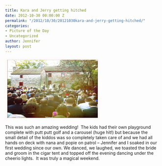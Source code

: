 ```yaml
---
title: Kara and Jerry getting hitched
date: 2012-10-30 00:00:00 Z
permalink: "/2012/10/30/20121030kara-and-jerry-getting-hitched/"
categories:
- Picture of the Day
- Uncategorized
author: Jennifer
layout: post
---
```


<a href="http://www.flickr.com/photos/jenniferandJennifers_photos/sets/72157631892082400/" rel="attachment wp-att-1827"><img title="IMG_1724" height="200" alt="" width="310" class="alignnone size-thumbnail wp-image-1827" src="/assets/images/Kara-and-Jerry-getting-hitched/1351633432000-missing.jpg" /></a>

This was such an amazing wedding!  The kids had their own playground complete with putt putt golf and a carousel (huge hit!) but because the small detail of the kiddos was so completely taken care of and we had all hands on deck with nana and popie on patrol &#8211; Jennifer and I soaked in our first wedding since our own. We danced, we laughed, we toasted the bride and groom in the cigar tent and topped off the evening dancing under the cheerio lights.  It was truly a magical weekend.

